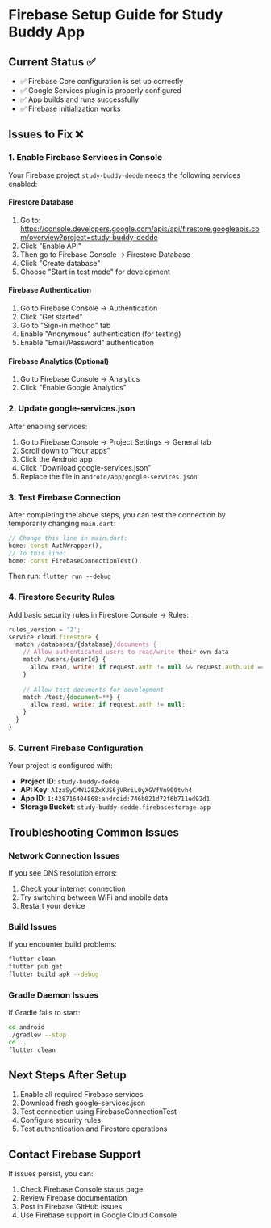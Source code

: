# Firebase Setup Guide for Study Buddy App

## Current Status ✅
- ✅ Firebase Core configuration is set up correctly
- ✅ Google Services plugin is properly configured
- ✅ App builds and runs successfully
- ✅ Firebase initialization works

## Issues to Fix ❌

### 1. Enable Firebase Services in Console
Your Firebase project `study-buddy-dedde` needs the following services enabled:

#### Firestore Database
1. Go to: https://console.developers.google.com/apis/api/firestore.googleapis.com/overview?project=study-buddy-dedde
2. Click "Enable API"
3. Then go to Firebase Console → Firestore Database
4. Click "Create database"
5. Choose "Start in test mode" for development

#### Firebase Authentication
1. Go to Firebase Console → Authentication
2. Click "Get started"
3. Go to "Sign-in method" tab
4. Enable "Anonymous" authentication (for testing)
5. Enable "Email/Password" authentication

#### Firebase Analytics (Optional)
1. Go to Firebase Console → Analytics
2. Click "Enable Google Analytics"

### 2. Update google-services.json
After enabling services:
1. Go to Firebase Console → Project Settings → General tab
2. Scroll down to "Your apps"
3. Click the Android app
4. Click "Download google-services.json"
5. Replace the file in `android/app/google-services.json`

### 3. Test Firebase Connection
After completing the above steps, you can test the connection by temporarily changing `main.dart`:

```dart
// Change this line in main.dart:
home: const AuthWrapper(),
// To this line:
home: const FirebaseConnectionTest(),
```

Then run: `flutter run --debug`

### 4. Firestore Security Rules
Add basic security rules in Firestore Console → Rules:

```javascript
rules_version = '2';
service cloud.firestore {
  match /databases/{database}/documents {
    // Allow authenticated users to read/write their own data
    match /users/{userId} {
      allow read, write: if request.auth != null && request.auth.uid == userId;
    }
    
    // Allow test documents for development
    match /test/{document=**} {
      allow read, write: if request.auth != null;
    }
  }
}
```

### 5. Current Firebase Configuration
Your project is configured with:
- **Project ID**: `study-buddy-dedde`
- **API Key**: `AIzaSyCMW128ZxXUS6jVRriL0yXGVfVn900tvh4`
- **App ID**: `1:428716404868:android:746b021d72f6b711ed92d1`
- **Storage Bucket**: `study-buddy-dedde.firebasestorage.app`

## Troubleshooting Common Issues

### Network Connection Issues
If you see DNS resolution errors:
1. Check your internet connection
2. Try switching between WiFi and mobile data
3. Restart your device

### Build Issues
If you encounter build problems:
```bash
flutter clean
flutter pub get
flutter build apk --debug
```

### Gradle Daemon Issues
If Gradle fails to start:
```bash
cd android
./gradlew --stop
cd ..
flutter clean
```

## Next Steps After Setup
1. Enable all required Firebase services
2. Download fresh google-services.json
3. Test connection using FirebaseConnectionTest
4. Configure security rules
5. Test authentication and Firestore operations

## Contact Firebase Support
If issues persist, you can:
1. Check Firebase Console status page
2. Review Firebase documentation
3. Post in Firebase GitHub issues
4. Use Firebase support in Google Cloud Console
